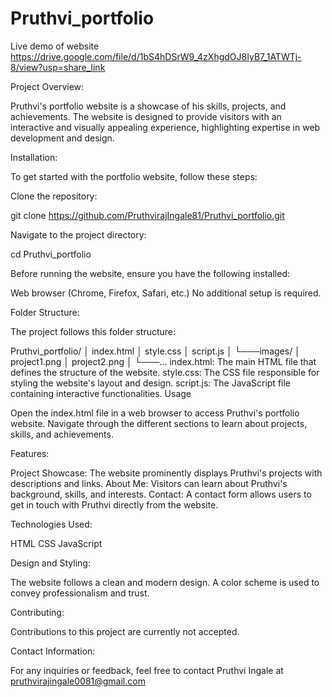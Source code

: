 # Pruthvi_portfolio

Live demo of website
https://drive.google.com/file/d/1bS4hDSrW9_4zXhgdOJ8IyB7_1ATWTj-8/view?usp=share_link


Project Overview:

Pruthvi's portfolio website is a showcase of his skills, projects, and achievements. The website is designed to provide visitors with an interactive and visually appealing experience, highlighting expertise in web development and design.

Installation:

To get started with the portfolio website, follow these steps:

Clone the repository:

git clone https://github.com/PruthvirajIngale81/Pruthvi_portfolio.git

Navigate to the project directory:

cd Pruthvi_portfolio


Before running the website, ensure you have the following installed:

Web browser (Chrome, Firefox, Safari, etc.)
No additional setup is required.

Folder Structure:

The project follows this folder structure:

Pruthvi_portfolio/
│   index.html
│   style.css
│   script.js
│
└───images/
│       project1.png
│       project2.png
│
└───...
index.html: The main HTML file that defines the structure of the website.
style.css: The CSS file responsible for styling the website's layout and design.
script.js: The JavaScript file containing interactive functionalities.
Usage

Open the index.html file in a web browser to access Pruthvi's portfolio website. Navigate through the different sections to learn about projects, skills, and achievements.

Features:

Project Showcase: The website prominently displays Pruthvi's projects with descriptions and links.
About Me: Visitors can learn about Pruthvi's background, skills, and interests.
Contact: A contact form allows users to get in touch with Pruthvi directly from the website.

Technologies Used:

HTML
CSS
JavaScript

Design and Styling:

The website follows a clean and modern design. A color scheme is used to convey professionalism and trust.

Contributing:

Contributions to this project are currently not accepted.


Contact Information:

For any inquiries or feedback, feel free to contact Pruthvi Ingale at pruthvirajingale0081@gmail.com
